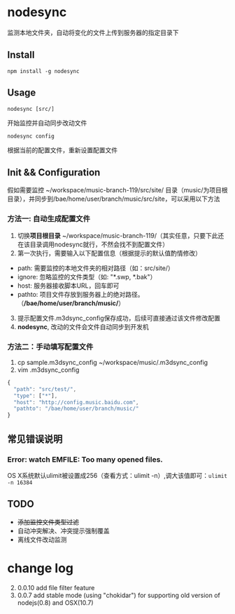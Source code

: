 # nodesync

监测本地文件夹，自动将变化的文件上传到服务器的指定目录下

## Install

```
npm install -g nodesync
```

## Usage

```
nodesync [src/]
```
开始监控并自动同步改动文件

```
nodesync config
```
根据当前的配置文件，重新设置配置文件

## Init && Configuration

假如需要监控 ~/workspace/music-branch-119/src/site/ 目录（music/为项目根目录），并同步到/bae/home/user/branch/music/src/site，可以采用以下方法

### 方法一: 自动生成配置文件
1. 切换**项目根目录** ~/workspace/music-branch-119/（其实任意，只要下此还在该目录调用nodesync就行，不然会找不到配置文件）
2. 第一次执行，需要输入以下配置信息（根据提示的默认值酌情修改）
  + path: 需要监控的本地文件夹的相对路径（如：src/site/）
  + ignore: 忽略监控的文件类型（如: "*.swp, *.bak"）
  + host: 服务器接收脚本URL，回车即可
  + pathto: 项目文件存放到服务器上的绝对路径。（**/bae/home/user/branch/music/**）
3. 提示配置文件.m3dsync_config保存成功，后续可直接通过该文件修改配置
4. **nodesync**, 改动的文件会文件自动同步到开发机

### 方法二：手动填写配置文件
1. cp sample.m3dsync_config ~/workspace/music/.m3dsync_config
2. vim .m3dsync_config

``` javascript
{
  "path": "src/test/",
  "type": ["*"],
  "host": "http://config.music.baidu.com",
  "pathto": "/bae/home/user/branch/music/"
}
```

## 常见错误说明

### Error: watch EMFILE: Too many opened files.
OS X系统默认ulimit被设置成256（查看方式：ulimit -n）,调大该值即可：`ulimit -n 16384`

## TODO
- <del>添加监控文件类型过滤</del>
- 自动冲突解决、冲突提示强制覆盖
- 离线文件改动监测


# change log
2. 0.0.10 add file filter feature
1. 0.0.7 add stable mode (using "chokidar") for supporting old version of nodejs(0.8) and OSX(10.7)